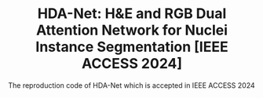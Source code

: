 # <center>HDA-Net: H&E and RGB Dual Attention Network for Nuclei Instance Segmentation [IEEE ACCESS 2024]</center>

The reproduction code of HDA-Net which is accepted in IEEE ACCESS 2024
